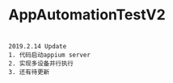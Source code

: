 # AppAutomationTestV2

#
    2019.2.14 Update
    1. 代码启动appium server
    2. 实现多设备并行执行
    3. 还有待更新